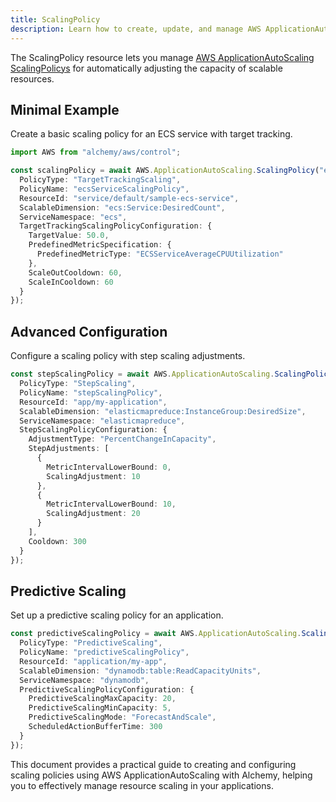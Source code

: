 ```yaml
---
title: ScalingPolicy
description: Learn how to create, update, and manage AWS ApplicationAutoScaling ScalingPolicys using Alchemy Cloud Control.
---
```


The ScalingPolicy resource lets you manage [AWS ApplicationAutoScaling ScalingPolicys](https://docs.aws.amazon.com/applicationautoscaling/latest/userguide/) for automatically adjusting the capacity of scalable resources.

## Minimal Example

Create a basic scaling policy for an ECS service with target tracking.

```ts
import AWS from "alchemy/aws/control";

const scalingPolicy = await AWS.ApplicationAutoScaling.ScalingPolicy("ecsServiceScalingPolicy", {
  PolicyType: "TargetTrackingScaling",
  PolicyName: "ecsServiceScalingPolicy",
  ResourceId: "service/default/sample-ecs-service",
  ScalableDimension: "ecs:Service:DesiredCount",
  ServiceNamespace: "ecs",
  TargetTrackingScalingPolicyConfiguration: {
    TargetValue: 50.0,
    PredefinedMetricSpecification: {
      PredefinedMetricType: "ECSServiceAverageCPUUtilization"
    },
    ScaleOutCooldown: 60,
    ScaleInCooldown: 60
  }
});
```

## Advanced Configuration

Configure a scaling policy with step scaling adjustments.

```ts
const stepScalingPolicy = await AWS.ApplicationAutoScaling.ScalingPolicy("stepScalingPolicy", {
  PolicyType: "StepScaling",
  PolicyName: "stepScalingPolicy",
  ResourceId: "app/my-application",
  ScalableDimension: "elasticmapreduce:InstanceGroup:DesiredSize",
  ServiceNamespace: "elasticmapreduce",
  StepScalingPolicyConfiguration: {
    AdjustmentType: "PercentChangeInCapacity",
    StepAdjustments: [
      {
        MetricIntervalLowerBound: 0,
        ScalingAdjustment: 10
      },
      {
        MetricIntervalLowerBound: 10,
        ScalingAdjustment: 20
      }
    ],
    Cooldown: 300
  }
});
```

## Predictive Scaling

Set up a predictive scaling policy for an application.

```ts
const predictiveScalingPolicy = await AWS.ApplicationAutoScaling.ScalingPolicy("predictiveScalingPolicy", {
  PolicyType: "PredictiveScaling",
  PolicyName: "predictiveScalingPolicy",
  ResourceId: "application/my-app",
  ScalableDimension: "dynamodb:table:ReadCapacityUnits",
  ServiceNamespace: "dynamodb",
  PredictiveScalingPolicyConfiguration: {
    PredictiveScalingMaxCapacity: 20,
    PredictiveScalingMinCapacity: 5,
    PredictiveScalingMode: "ForecastAndScale",
    ScheduledActionBufferTime: 300
  }
});
```

This document provides a practical guide to creating and configuring scaling policies using AWS ApplicationAutoScaling with Alchemy, helping you to effectively manage resource scaling in your applications.